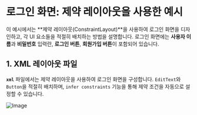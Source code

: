 # 로그인 화면: 제약 레이아웃을 사용한 예시

이 예시에서는 **제약 레이아웃(ConstraintLayout)**을 사용하여 로그인 화면을 디자인하고, 각 UI 요소들을 적절히 배치하는 방법을 설명합니다. 로그인 화면에는 **사용자 이름**과 **비밀번호** 입력란, **로그인 버튼**, **회원가입 버튼**이 포함되어 있습니다.

## 1. XML 레이아웃 파일

**`xml`** 파일에서는 제약 레이아웃을 사용하여 로그인 화면을 구성합니다. `EditText`와 `Button`을 적절히 배치하며, `infer constraints` 기능을 통해 제약 조건을 자동으로 설정할 수 있습니다.

![Image](https://github.com/user-attachments/assets/e8a8c629-ab55-4e16-9935-0c2226f76ddb)
